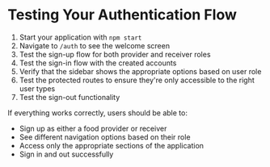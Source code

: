 # Testing Your Authentication Flow

1. Start your application with `npm start`
2. Navigate to `/auth` to see the welcome screen
3. Test the sign-up flow for both provider and receiver roles
4. Test the sign-in flow with the created accounts
5. Verify that the sidebar shows the appropriate options based on user role
6. Test the protected routes to ensure they're only accessible to the right user types
7. Test the sign-out functionality

If everything works correctly, users should be able to:

- Sign up as either a food provider or receiver
- See different navigation options based on their role
- Access only the appropriate sections of the application
- Sign in and out successfully
